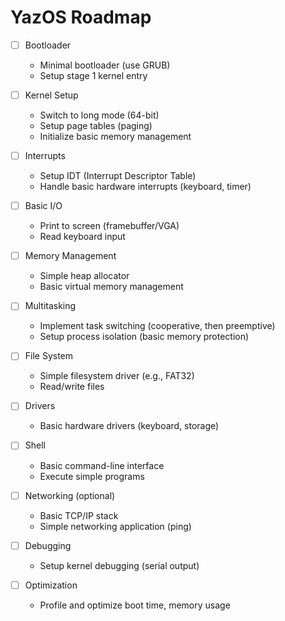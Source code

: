 # YazOS Roadmap

- [ ] Bootloader
  - Minimal bootloader (use GRUB)
  - Setup stage 1 kernel entry

- [ ] Kernel Setup
  - Switch to long mode (64-bit)
  - Setup page tables (paging)
  - Initialize basic memory management

- [ ] Interrupts
  - Setup IDT (Interrupt Descriptor Table)
  - Handle basic hardware interrupts (keyboard, timer)

- [ ] Basic I/O
  - Print to screen (framebuffer/VGA)
  - Read keyboard input

- [ ] Memory Management
  - Simple heap allocator
  - Basic virtual memory management

- [ ] Multitasking
  - Implement task switching (cooperative, then preemptive)
  - Setup process isolation (basic memory protection)

- [ ] File System
  - Simple filesystem driver (e.g., FAT32)
  - Read/write files

- [ ] Drivers
  - Basic hardware drivers (keyboard, storage)

- [ ] Shell
  - Basic command-line interface
  - Execute simple programs

- [ ] Networking (optional)
  - Basic TCP/IP stack
  - Simple networking application (ping)

- [ ] Debugging
  - Setup kernel debugging (serial output)

- [ ] Optimization
  - Profile and optimize boot time, memory usage
